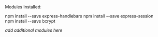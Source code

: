 Modules Installed:

npm install --save express-handlebars
npm install --save express-session
npm install --save bcrypt

*add additional modules here*
